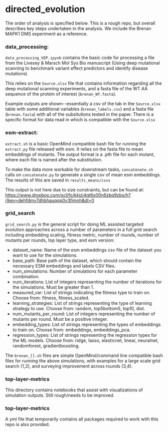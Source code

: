 # directed_evolution

The order of analysis is specified below. This is a rough repo, but overall describes key steps undertaken in the analysis. We include the Brenan MAPK1 DMS experiment as a reference.

### data_processing:

`data_processing_VEP.ipynb` contains the basic code for processing a file from the Livesey & Marsch Mol Sys Bio manuscript (Using deep mutational scanning to benchmark variant effect predictors and identify disease mutations)

This relies on the `Source.xlsx` file that contains information regarding all the deep mutational scanning experiments, and a fasta file of the WT AA sequence of the protein of interest (`brenan_WT.fasta`).

Example outputs are shown--essentially a csv of the tab in the `Source.xlsx` table with some additional variables (`brenan_labels.csv`) and a fasta file (`brenan.fasta`) with all of the subsitutions tested in the paper. There is a specific format for data read in which is compatible with the `Source.xlsx`

### esm-extract:

`extract.sh` is a basic OpenMind compatible bash file for running the `extract.py` file released with esm. It relies on the fasta file to mean embeddings of mutants. The output format is a .pth file for each mutant, where each file is named after the substitution.

To make the data more workable for downstream tasks, `concatenate.sh` calls on `concatenate.py` to generate a single csv of mean esm embeddings. The results of this are saved in `results_means/csvs`

This output is not here due to size constraints, but can be found at: https://www.dropbox.com/scl/fo/kkizj4qt6s00n6zbq9zbs/h?rlkey=dehfdmy7dhbhauqqp0y3fjmnh&dl=0

### grid_search

`grid_search.py` is the general script for doing ML assisted targeted evolution approaches across a number of parameters in a full grid search including embedding scaling, fitness metric, number of rounds, number of mutants per rounds, top layer type, and esm version:

* dataset_name: Name of the esm embeddings csv file of the dataset you want to use for the simulations.
* base_path: Base path of the dataset, which should contain the necessary ESM embeddings and labels CSV files.
* num_simulations: Number of simulations for each parameter combination.
* num_iterations: List of integers representing the number of iterations for the simulations. Must be greater than 1.
* measured_var: List of strings indicating the fitness type to train on. Choose from: fitness, fitness_scaled.
* learning_strategies: List of strings representing the type of learning strategy to use. Choose from: random, top5bottom5, top10, dist.
* num_mutants_per_round: List of integers representing the number of mutants per round. Must be a positive integer.
* embedding_types: List of strings representing the types of embeddings to train on. Choose from: embeddings, embeddings_pca.
* regression_types: List of strings representing the regression types for the ML models. Choose from: ridge, lasso, elasticnet, linear, neuralnet, randomforest, gradientboosting.

The `brenan_[].sh` files are simple OpenMind/command line compatible bash files for running the above simulations, with examples for a large scale grid search (1,2), and surveying improvement across rounds (3,4).

### top-layer-metrics

This directory contains notebooks that assist with visualizations of simulation outputs. Still rough/needs to be improved.

### top-layer-metrics

A yml file that temporarily contains all packages required to work with this repo is also provided.
